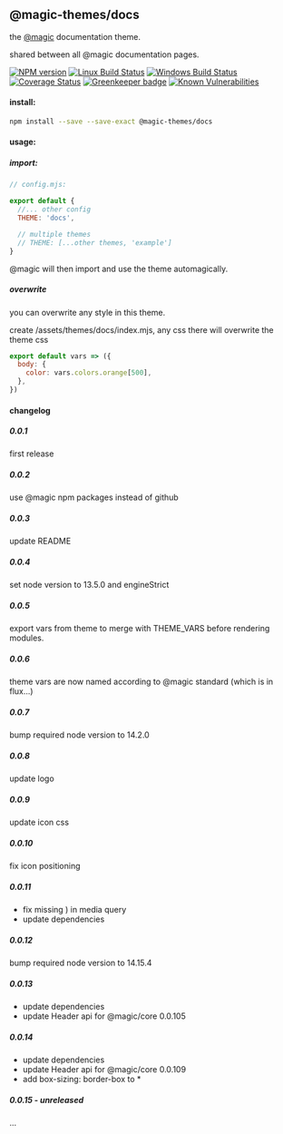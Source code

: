 ## @magic-themes/docs

the [@magic](https://github.com/magic/core) documentation theme.

shared between all @magic documentation pages.

[![NPM version][npm-image]][npm-url]
[![Linux Build Status][travis-image]][travis-url]
[![Windows Build Status][appveyor-image]][appveyor-url]
[![Coverage Status][coveralls-image]][coveralls-url]
[![Greenkeeper badge][greenkeeper-image]][greenkeeper-url]
[![Known Vulnerabilities][snyk-image]][snyk-url]

[npm-image]: https://img.shields.io/npm/v/@magic-themes/docs.svg
[npm-url]: https://www.npmjs.com/package/@magic-themes/docs
[travis-image]: https://img.shields.io/travis/com/magic-themes/docs/master
[travis-url]: https://travis-ci.com/magic-themes/docs
[appveyor-image]: https://img.shields.io/appveyor/ci/magicthemes/docs/master.svg
[appveyor-url]: https://ci.appveyor.com/project/magicthemes/docs/branch/master
[coveralls-image]: https://coveralls.io/repos/github/magic-themes/docs/badge.svg
[coveralls-url]: https://coveralls.io/github/magic-themes/docs
[greenkeeper-image]: https://badges.greenkeeper.io/magic-themes/docs.svg
[greenkeeper-url]: https://badges.greenkeeper.io/magic-themes/docs.svg
[snyk-image]: https://snyk.io/test/github/magic-themes/docs/badge.svg
[snyk-url]: https://snyk.io/test/github/magic-themes/docs

#### install:
```bash
npm install --save --save-exact @magic-themes/docs
```

#### usage:

##### import:
```javascript
// config.mjs:

export default {
  //... other config
  THEME: 'docs',

  // multiple themes
  // THEME: [...other themes, 'example']
}
```

@magic will then import and use the theme automagically.

##### overwrite
you can overwrite any style in this theme.

create /assets/themes/docs/index.mjs, any css there will overwrite the theme css

```javascript
export default vars => ({
  body: {
    color: vars.colors.orange[500],
  },
})
```

#### changelog
##### 0.0.1
first release

##### 0.0.2
use @magic npm packages instead of github

##### 0.0.3
update README

##### 0.0.4
set node version to 13.5.0 and engineStrict

##### 0.0.5
export vars from theme to merge with THEME_VARS before rendering modules.

##### 0.0.6
theme vars are now named according to @magic standard (which is in flux...)

##### 0.0.7 
bump required node version to 14.2.0

##### 0.0.8
update logo

##### 0.0.9
update icon css

##### 0.0.10
fix icon positioning

##### 0.0.11
* fix missing ) in media query
* update dependencies

##### 0.0.12 
bump required node version to 14.15.4

##### 0.0.13
* update dependencies
* update Header api for @magic/core 0.0.105

##### 0.0.14
* update dependencies
* update Header api for @magic/core 0.0.109
* add box-sizing: border-box to *

##### 0.0.15 - unreleased
...
